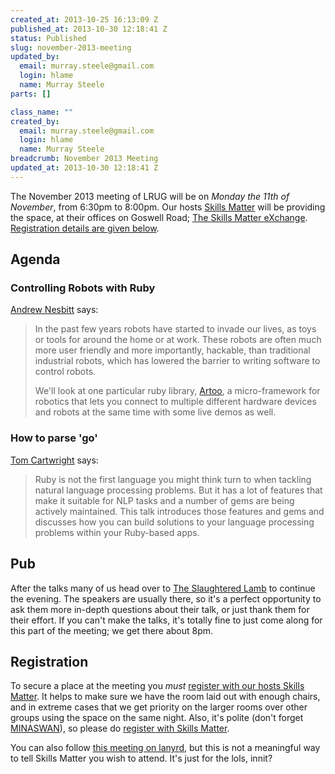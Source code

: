 ```yaml
--- 
created_at: 2013-10-25 16:13:09 Z
published_at: 2013-10-30 12:18:41 Z
status: Published
slug: november-2013-meeting
updated_by: 
  email: murray.steele@gmail.com
  login: hlame
  name: Murray Steele
parts: []

class_name: ""
created_by: 
  email: murray.steele@gmail.com
  login: hlame
  name: Murray Steele
breadcrumb: November 2013 Meeting
updated_at: 2013-10-30 12:18:41 Z
---
```


The November 2013 meeting of LRUG will be on *Monday the 11th of November*, from 6:30pm to 8:00pm.  Our hosts [Skills Matter](http://skillsmatter.com/) will be providing the space, at their offices on Goswell Road; [The Skills Matter eXchange](http://skillsmatter.com/location-details/design-architecture/484/96).  <a href="#nov13registration">Registration details are given below</a>.

Agenda
------

### Controlling Robots with Ruby

[Andrew Nesbitt](http://nesbitt.io/) says:

> In the past few years robots have started to invade our lives, as 
> toys or tools for around the home or at work. These robots are 
> often much more user friendly and more importantly, hackable, than 
> traditional industrial robots, which has lowered the barrier to 
> writing software to control robots.
> 
> We'll look at one particular ruby library, [Artoo](http://artoo.io/), a micro-framework 
> for robotics that lets you connect to multiple different hardware 
> devices and robots at the same time with some live demos as well.

### How to parse 'go'

[Tom Cartwright](http://www.tomcartwright.net/) says:

> Ruby is not the first language you might think turn
> to when tackling natural language processing problems.
> But it has a lot of features that make it suitable
> for NLP tasks and a number of gems are being actively
> maintained. This talk introduces those features and gems
> and discusses how you can build solutions to your
> language processing problems within your Ruby-based apps.

Pub
---

After the talks many of us head over to [The Slaughtered Lamb](http://www.theslaughteredlambpub.com/) to continue the evening.  The speakers are usually there, so it's a perfect opportunity to ask them more in-depth questions about their talk, or just thank them for their effort.  If you can't make the talks, it's totally fine to just come along for this part of the meeting; we get there about 8pm.

Registration <a name="nov13registration">&nbsp;</a>
---------------------------------------------------

To secure a place at the meeting you *must* [register with our hosts Skills Matter](http://skillsmatter.com/event-details/home/november-lrug-meeting).  It helps to make sure we have the room laid out with enough chairs, and in extreme cases that we get priority on the larger rooms over other groups using the space on the same night.  Also, it's polite (don't forget [MINASWAN](http://oreilly.com/ruby/excerpts/ruby-learning-rails/ruby-glossary.html#I_indexterm_d1e32036)), so please do [register with Skills Matter](http://skillsmatter.com/event-details/home/november-lrug-meeting).

You can also follow [this meeting on lanyrd](http://lanyrd.com/2013/lrug-november/), but this is not a meaningful way to tell Skills Matter you wish to attend.  It's just for the lols, innit?
